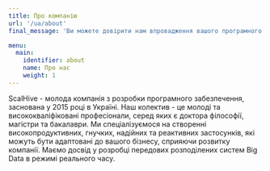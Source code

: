```yaml
---
title: Про компанію
url: '/ua/about'
final_message: 'Ви можете довірити нам впровадження вашого програмного забезпечення від ідеї до рішення'

menu:
  main:
    identifier: about
    name: Про нас
    weight: 1
---
```

ScalHive - молода компанія з розробки програмного забезпечення, заснована у 2015 році в Україні.
Наш колектив - це молоді та висококваліфіковані професіонали, серед яких є доктора філософії, магістри та бакалаври.
Ми спеціалізуємося на створенні високопродуктивних, гнучких, надійних та реактивних застосунків, які можуть бути адаптовані до вашого бізнесу, сприяючи розвитку компанії.
Маємо досвід у розробці передових розподілених систем Big Data в режимі реального часу.